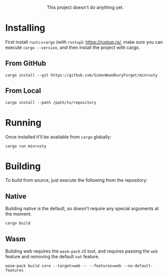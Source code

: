 
<p align="center">
    This project doesn't do anything yet.
</p>

# Installing

First install `rustc`+`cargo` (with `rustup`): https://rustup.rs/, 
make sure you can execute `cargo --version`, and then install the
project with cargo.

## From GitHub

```
cargo install --git https://github.com/SimonWoodburyForget/minrusty
```

## From Local

```
cargo install --path /path/to/repository
```

# Running

Once installed it'll be available from `cargo` globally:

```
cargo run minrusty
```

# Building

To build from source, just execute the following from the repository:

## Native

Building native is the default, so doesn't require any special
arguments at the moment.

```
cargo build
```

## Wasm

Buliding web requires the `wasm-pack` cli tool, and requires passing
the `web` feature and removing the default `nat` feature.

```
wasm-pack build core --target=web -- --features=web --no-default-features
```

